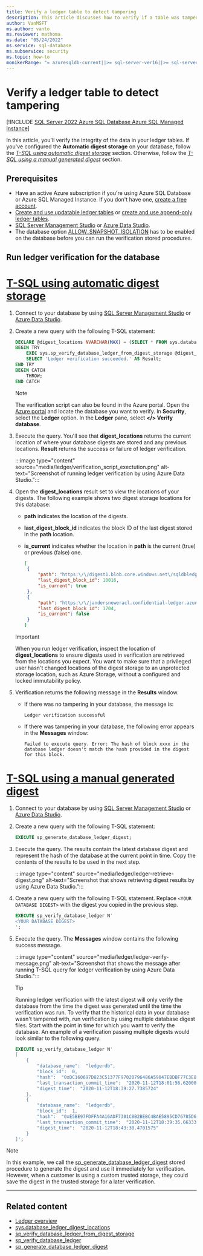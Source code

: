 ```yaml
---
title: Verify a ledger table to detect tampering
description: This article discusses how to verify if a table was tampered with.
author: VanMSFT
ms.author: vanto
ms.reviewer: mathoma
ms.date: "05/24/2022"
ms.service: sql-database
ms.subservice: security
ms.topic: how-to
monikerRange: "= azuresqldb-current||>= sql-server-ver16||>= sql-server-linux-ver16||=azuresqldb-mi-current"
---
```


# Verify a ledger table to detect tampering

[!INCLUDE [SQL Server 2022 Azure SQL Database Azure SQL Managed Instance](../../../includes/applies-to-version/sqlserver2022-asdb-asmi.md)]

In this article, you'll verify the integrity of the data in your ledger tables. If you've configured the **Automatic digest storage** on your database, follow the *[T-SQL using automatic digest storage](#run-ledger-verification-for-the-database)* section. Otherwise, follow the *[T-SQL using a manual generated digest](#run-ledger-verification-for-the-database)* section.

## Prerequisites

- Have an active Azure subscription if you're using Azure SQL Database or Azure SQL Managed Instance. If you don't have one, [create a free account](https://azure.microsoft.com/free/).
- [Create and use updatable ledger tables](ledger-how-to-updatable-ledger-tables.md) or [create and use append-only ledger tables](ledger-how-to-append-only-ledger-tables.md).
- [SQL Server Management Studio](../../../ssms/download-sql-server-management-studio-ssms.md) or [Azure Data Studio](../../../azure-data-studio/download-azure-data-studio.md).
- The database option [ALLOW_SNAPSHOT_ISOLATION](../../../t-sql/statements/alter-database-transact-sql-set-options.md) has to be enabled on the database before you can run the verification stored procedures.

## Run ledger verification for the database

# [T-SQL using automatic digest storage](#tab/t-sql-automatic)

1. Connect to your database by using [SQL Server Management Studio](../../../ssms/download-sql-server-management-studio-ssms.md) or [Azure Data Studio](../../../azure-data-studio/download-azure-data-studio.md).

1. Create a new query with the following T-SQL statement:

   ```sql
   DECLARE @digest_locations NVARCHAR(MAX) = (SELECT * FROM sys.database_ledger_digest_locations FOR JSON AUTO, INCLUDE_NULL_VALUES);SELECT @digest_locations as digest_locations;
   BEGIN TRY
       EXEC sys.sp_verify_database_ledger_from_digest_storage @digest_locations;
       SELECT 'Ledger verification succeeded.' AS Result;
   END TRY
   BEGIN CATCH
       THROW;
   END CATCH
   ```

   > [!NOTE]
   > The verification script can also be found in the Azure portal. Open the [Azure portal](https://portal.azure.com/) and locate the database you want to verify. In **Security**, select the **Ledger** option. In the **Ledger** pane, select **</> Verify database**.

1. Execute the query. You'll see that **digest_locations** returns the current location of where your database digests are stored and any previous locations. **Result** returns the success or failure of ledger verification.

   :::image type="content" source="media/ledger/verification_script_exectution.png" alt-text="Screenshot of running ledger verification by using Azure Data Studio.":::

1. Open the **digest_locations** result set to view the locations of your digests. The following example shows two digest storage locations for this database:

   - **path** indicates the location of the digests.
   - **last_digest_block_id** indicates the block ID of the last digest stored in the **path** location.
   - **is_current** indicates whether the location in **path** is the current (true) or previous (false) one.

       ```json
       [
        {
            "path": "https:\/\/digest1.blob.core.windows.net\/sqldbledgerdigests\/janderstestportal2server\/jandersnewdb\/2021-05-20T04:39:47.6570000",
            "last_digest_block_id": 10016,
            "is_current": true
        },
        {
            "path": "https:\/\/jandersneweracl.confidential-ledger.azure.com\/sqldbledgerdigests\/janderstestportal2server\/jandersnewdb\/2021-05-20T04:39:47.6570000",
            "last_digest_block_id": 1704,
            "is_current": false
        }
       ]
       ```

   > [!IMPORTANT]
   > When you run ledger verification, inspect the location of **digest_locations** to ensure digests used in verification are retrieved from the locations you expect. You want to make sure that a privileged user hasn't changed locations of the digest storage to an unprotected storage location, such as Azure Storage, without a configured and locked immutability policy.

1. Verification returns the following message in the **Results** window.

   - If there was no tampering in your database, the message is:

       ```output
       Ledger verification successful
       ```

   - If there was tampering in your database, the following error appears in the **Messages** window:
  
       ```output
       Failed to execute query. Error: The hash of block xxxx in the database ledger doesn't match the hash provided in the digest for this block.
       ```

# [T-SQL using a manual generated digest](#tab/t-sql-manual)

1. Connect to your database by using [SQL Server Management Studio](../../../ssms/download-sql-server-management-studio-ssms.md) or [Azure Data Studio](../../../azure-data-studio/download-azure-data-studio.md).
1. Create a new query with the following T-SQL statement:

   ```sql
   EXECUTE sp_generate_database_ledger_digest;
   ```

1. Execute the query. The results contain the latest database digest and represent the hash of the database at the current point in time. Copy the contents of the results to be used in the next step.

   :::image type="content" source="media/ledger/ledger-retrieve-digest.png" alt-text="Screenshot that shows retrieving digest results by using Azure Data Studio.":::

1. Create a new query with the following T-SQL statement. Replace `<YOUR DATABASE DIGEST>` with the digest you copied in the previous step.

   ```sql
   EXECUTE sp_verify_database_ledger N'
   <YOUR DATABASE DIGEST>
   ';
   ```

1. Execute the query. The **Messages** window contains the following success message.

   :::image type="content" source="media/ledger/ledger-verify-message.png" alt-text="Screenshot that shows the message after running T-SQL query for ledger verification by using Azure Data Studio.":::

   > [!TIP]
   > Running ledger verification with the latest digest will only verify the database from the time the digest was generated until the time the verification was run. To verify that the historical data in your database wasn't tampered with, run verification by using multiple database digest files. Start with the point in time for which you want to verify the database. An example of a verification passing multiple digests would look similar to the following query.
   
   ```sql
   EXECUTE sp_verify_database_ledger N'
   [
       {
           "database_name":  "ledgerdb",
           "block_id":  0,
           "hash":  "0xDC160697D823C51377F97020796486A59047EBDBF77C3E8F94EEE0FFF7B38A6A",
           "last_transaction_commit_time":  "2020-11-12T18:01:56.6200000",
           "digest_time":  "2020-11-12T18:39:27.7385724"
       },
       {
           "database_name":  "ledgerdb",
           "block_id":  1,
           "hash":  "0xE5BE97FDFFA4A16ADF7301C8B2BEBC4BAE5895CD76785D699B815ED2653D9EF8",
           "last_transaction_commit_time":  "2020-11-12T18:39:35.6633333",
           "digest_time":  "2020-11-12T18:43:30.4701575"
       }
   ]';
   ```

> [!NOTE]
> In this example, we call the [sp_generate_database_ledger_digest](../../system-stored-procedures/sys-sp-generate-database-ledger-digest-transact-sql.md) stored procedure to generate the digest and use it immediately for verification. However, when a customer is using a custom trusted storage, they could save the digest in the trusted storage for a later verification.

---

## Related content

- [Ledger overview](ledger-overview.md)
- [sys.database_ledger_digest_locations](../../system-catalog-views/sys-database-ledger-digest-locations-transact-sql.md)
- [sp_verify_database_ledger_from_digest_storage](../../system-stored-procedures/sys-sp-verify-database-ledger-from-digest-storage-transact-sql.md)
- [sp_verify_database_ledger](../../system-stored-procedures/sys-sp-verify-database-ledger-transact-sql.md)
- [sp_generate_database_ledger_digest](../../system-stored-procedures/sys-sp-generate-database-ledger-digest-transact-sql.md)
